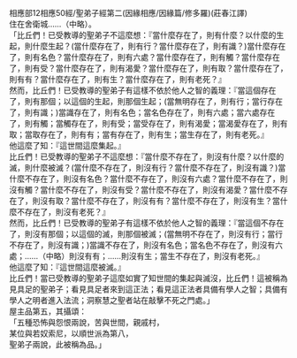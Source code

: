 相應部12相應50經/聖弟子經第二(因緣相應/因緣篇/修多羅)(莊春江譯)  
住在舍衛城……（中略）。  
「比丘們！已受教導的聖弟子不這麼想：『當什麼存在了，則有什麼？以什麼的生起，則什麼生起？(當什麼存在了，則有行？當什麼存在了，則有識？)當什麼存在了，則有名色？當什麼存在了，則有六處？當什麼存在了，則有觸？當什麼存在了，則有受？當什麼存在了，則有渴愛？當什麼存在了，則有取？當什麼存在了，則有有？當什麼存在了，則有生？當什麼存在了，則有老死？』  
然而，比丘們！已受教導的聖弟子有這樣不依於他人之智的義理：『當這個存在了，則有那個；以這個的生起，則那個生起；(當無明存在了，則有行；當行存在了，則有識；)當識存在了，則有名色；當名色存在了，則有六處；當六處存在了，則有觸；當觸存在了，則有受；當受存在了，則有渴愛；當渴愛存在了，則有取；當取存在了，則有有；當有存在了，則有生；當生存在了，則有老死。』  
他這麼了知：『這世間這麼集起。』  
比丘們！已受教導的聖弟子不這麼想：『當什麼不存在了，則沒有什麼？以什麼的滅，則什麼被滅？(當什麼不存在了，則沒有行？當什麼不存在了，則沒有識？)當什麼不存在了，則沒有名色？當什麼不存在了，則沒有六處？當什麼不存在了，則沒有觸？當什麼不存在了，則沒有受？當什麼不存在了，則沒有渴愛？當什麼不存在了，則沒有取？當什麼不存在了，則沒有有？當什麼不存在了，則沒有生？當什麼不存在了，則沒有老死？』  
然而，比丘們！已受教導的聖弟子有這樣不依於他人之智的義理：『當這個不存在了，則沒有那個；以這個的滅，則那個被滅；(當無明不存在了，則沒有行；當行不存在了，則沒有識；)當識不存在了，則沒有名色；當名色不存在了，則沒有六處；……（中略）則沒有有；……則沒有生；當生不存在了，則沒有老死。』  
他這麼了知：『這世間這麼被滅。』  
比丘們！當已受教導的聖弟子這麼如實了知世間的集起與滅沒，比丘們！這被稱為見具足的聖弟子；看見具足者來到這正法；看見這正法者具備有學人之智；具備有學人之明者進入法流；洞察慧之聖者站在敲擊不死之門處。」  
屋主品第五，其攝頌：  
「五種恐怖與怨恨兩說，苦與世間，親戚村，  
某位與若奴索尼，以順世派為第八，  
聖弟子兩說，此被稱為品。」  
  
  
